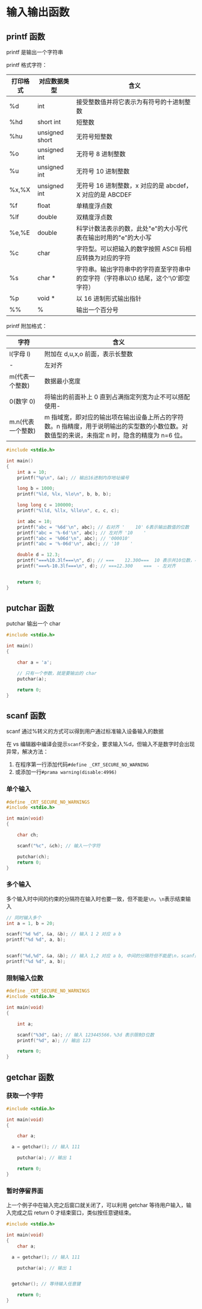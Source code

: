 # 输入输出函数

## printf 函数

printf 是输出一个字符串

printf 格式字符：

| 打印格式 | 对应数据类型   | 含义                                                                                |
| -------- | -------------- | ----------------------------------------------------------------------------------- |
| %d       | int            | 接受整数值并将它表示为有符号的十进制整数                                            |
| %hd      | short int      | 短整数                                                                              |
| %hu      | unsigned short | 无符号短整数                                                                        |
| %o       | unsigned int   | 无符号 8 进制整数                                                                   |
| %u       | unsigned int   | 无符号 10 进制整数                                                                  |
| %x,%X    | unsigned int   | 无符号 16 进制整数，x 对应的是 abcdef，X 对应的是 ABCDEF                            |
| %f       | float          | 单精度浮点数                                                                        |
| %lf      | double         | 双精度浮点数                                                                        |
| %e,%E    | double         | 科学计数法表示的数，此处"e"的大小写代表在输出时用的"e"的大小写                      |
| %c       | char           | 字符型。可以把输入的数字按照 ASCII 码相应转换为对应的字符                           |
| %s       | char \*        | 字符串。输出字符串中的字符直至字符串中的空字符（字符串以\0 结尾，这个'\0'即空字符） |
| %p       | void \*        | 以 16 进制形式输出指针                                                              |
| %%       | %              | 输出一个百分号                                                                      |

printf 附加格式：

| 字符              | 含义                                                                                                                                           |
| ----------------- | ---------------------------------------------------------------------------------------------------------------------------------------------- |
| l(字母 l)         | 附加在 d,u,x,o 前面，表示长整数                                                                                                                |
| -                 | 左对齐                                                                                                                                         |
| m(代表一个整数)   | 数据最小宽度                                                                                                                                   |
| 0(数字 0)         | 将输出的前面补上 0 直到占满指定列宽为止不可以搭配使用-                                                                                         |
| m.n(代表一个整数) | m 指域宽，即对应的输出项在输出设备上所占的字符数。n 指精度，用于说明输出的实型数的小数位数。对数值型的来说，未指定 n 时，隐含的精度为 n=6 位。 |

```c
#include <stdio.h>

int main()
{
	int a = 10;
	printf("%p\n", &a); // 输出16进制内存地址编号

	long b = 1000;
	printf("%ld, %lx, %lo\n", b, b, b);

	long long c = 100000;
	printf("%lld, %llx, %llo\n", c, c, c);

	int abc = 10;
	printf("abc = '%6d'\n", abc); // 右对齐 '    10' 6表示输出数值的位数
	printf("abc = '%-6d'\n", abc); // 左对齐 '10    '
	printf("abc = '%06d'\n", abc); // '000010'
	printf("abc = '%-06d'\n", abc); // '10    '

	double d = 12.3;
	printf("===%10.3lf===\n", d); // ===    12.300===  10 表示共10位数，小数点也算一位
	printf("===%-10.3lf===\n", d); // ===12.300    ===  - 左对齐


	return 0;
}
```

## putchar 函数

putchar 输出一个 char

```c
#include <stdio.h>

int main()
{

	char a = 'a';

	// 只有一个参数，就是要输出的 char
	putchar(a);

	return 0;
}
```

## scanf 函数

scanf 通过%转义的方式可以得到用户通过标准输入设备输入的数据

在 vs 编辑器中编译会提示`scanf`不安全，要求输入%d，但输入不是数字时会出现异常，解决方法：

1. 在程序第一行添加代码`#define _CRT_SECURE_NO_WARNING`
2. 或添加一行`#prama warning(disable:4996)`

### 单个输入

```c
#define _CRT_SECURE_NO_WARNINGS
#include <stdio.h>

int main(void)
{

	char ch;

	scanf("%c", &ch); // 输入一个字符

	putchar(ch);
	return 0;
}
```

### 多个输入

多个输入时中间的约束的分隔符在输入时也要一致，但不能是`\n`，`\n`表示结束输入

```c
// 同时输入多个
int a = 1, b = 20;

scanf("%d %d", &a, &b); // 输入 1 2 对应 a b
printf("%d %d", a, b);


scanf("%d,%d", &a, &b); // 输入 1,2 对应 a b, 中间的分隔符但不能是\n，scanf遇到\n表示结束输入了
printf("%d %d", a, b);
```

### 限制输入位数

```c
#define _CRT_SECURE_NO_WARNINGS
#include <stdio.h>

int main(void)
{

	int a;

	scanf("%3d", &a); // 输入 123445566，%3d 表示限制3位数
	printf("%d", a); // 输出 123

	return 0;
}
```

## getchar 函数

### 获取一个字符

```c
#include <stdio.h>

int main(void)
{

	char a;

  a = getchar(); // 输入 111

	putchar(a); // 输出 1

	return 0;
}
```

### 暂时停留界面

上一个例子中在输入完之后窗口就关闭了，可以利用 getchar 等待用户输入，输入完成之后 return 0 才结束窗口，类似按任意键结束。

```c
#include <stdio.h>

int main(void)
{
	char a;

  a = getchar(); // 输入 111

	putchar(a); // 输出 1


  getchar(); // 等待输入任意键

	return 0;
}
```
